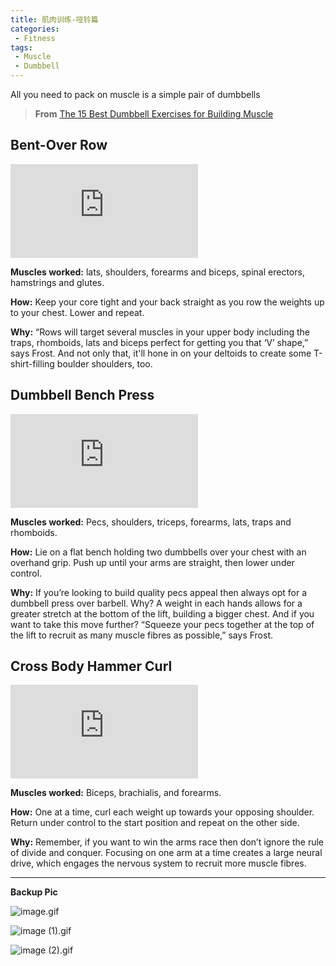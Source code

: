 ```yaml
---
title: 肌肉训练-哑铃篇
categories: 
 - Fitness 
tags:
 - Muscle
 - Dumbbell
---
```


All you need to pack on muscle is a simple pair of dumbbells

> **From** [The 15 Best Dumbbell Exercises for Building Muscle](https://www.menshealth.com/uk/building-muscle/a755117/the-10-best-dumbbell-exercises/)

## Bent-Over Row

![Bent-Over Row](https://xxx.freeimage.us/image.php?id=55ED_6030AFC8&gif)

**Muscles worked:** lats, shoulders, forearms and biceps, spinal erectors, hamstrings and glutes.

**How:** Keep your core tight and your back straight as you row the weights up to your chest. Lower and repeat.

**Why:** “Rows will target several muscles in your upper body including the traps, rhomboids, lats and biceps perfect for getting you that ‘V’ shape,” says Frost. And not only that, it'll hone in on your deltoids to create some T-shirt-filling boulder shoulders, too.

## Dumbbell Bench Press

![Dumbbell Bench Press](https://xxx.freeimage.us/image.php?id=A017_6030AFC8&gif)

**Muscles worked:** Pecs, shoulders, triceps, forearms, lats, traps and rhomboids.

**How:** Lie on a flat bench holding two dumbbells over your chest with an overhand grip. Push up until your arms are straight, then lower under control.

**Why:** If you’re looking to build quality pecs appeal then always opt for a dumbbell press over barbell. Why? A weight in each hands allows for a greater stretch at the bottom of the lift, building a bigger chest. And if you want to take this move further? “Squeeze your pecs together at the top of the lift to recruit as many muscle fibres as possible,” says Frost.

## Cross Body Hammer Curl

![Cross Body Hammer Curl](https://xxx.freeimage.us/image.php?id=A32B_6030AFC8&gif)

**Muscles worked:** Biceps, brachialis, and forearms.

**How:** One at a time, curl each weight up towards your opposing shoulder. Return under control to the start position and repeat on the other side.

**Why:** Remember, if you want to win the arms race then don’t ignore the rule of divide and conquer. Focusing on one arm at a time creates a large neural drive, which engages the nervous system to recruit more muscle fibres.

---

**Backup Pic**

![image.gif](https://i.loli.net/2021/02/20/FNrGxlLR5D4QmZk.gif "Bent-Over Row")

![image (1).gif](https://i.loli.net/2021/02/20/GEcQkqlNeOTYBM5.gif "Dumbbell Bench Press")

![image (2).gif](https://i.loli.net/2021/02/20/RetzmdGv7UBpDXx.gif "Cross Body Hammer Curl")


